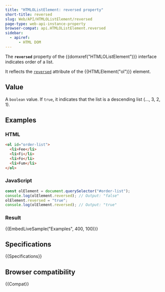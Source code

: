 ```yaml
---
title: "HTMLOListElement: reversed property"
short-title: reversed
slug: Web/API/HTMLOListElement/reversed
page-type: web-api-instance-property
browser-compat: api.HTMLOListElement.reversed
sidebar:
  - apiref:
      - HTML DOM
---
```


The **`reversed`** property of the {{domxref("HTMLOListElement")}} interface indicates order of a list.

It reflects the [`reversed`](/en-US/docs/Web/HTML/Reference/Elements/ol#reversed) attribute of the {{HTMLElement("ol")}} element.

## Value

A `boolean` value. If `true`, it indicates that the list is a descending list (..., 3, 2, 1).

## Examples

### HTML

```html
<ol id="order-list">
  <li>Fee</li>
  <li>Fi</li>
  <li>Fo</li>
  <li>Fum</li>
</ol>
```

### JavaScript

```js
const olElement = document.querySelector("#order-list");
console.log(olElement.reversed); // Output: "false"
olElement.reversed = "true";
console.log(olElement.reversed); // Output: "true"
```

### Result

{{EmbedLiveSample("Examples", 400, 100)}}

## Specifications

{{Specifications}}

## Browser compatibility

{{Compat}}
